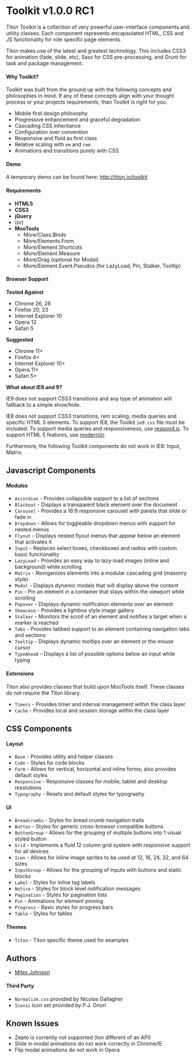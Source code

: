 # Toolkit v1.0.0 RC1 #

Titon Toolkit is a collection of very powerful user-interface components and utility classes.
Each component represents encapsulated HTML, CSS and JS functionality for role specific page elements.

Titon makes use of the latest and greatest technology. This includes CSS3 for animation (fade, slide, etc),
Sass for CSS pre-processing, and Grunt for task and package management.

#### Why Toolkit? ####

Toolkit was built from the ground up with the following concepts and philosophies in mind.
If any of these concepts align with your thought process or your projects requirements, than Toolkit is right for you.

* Mobile first design philosophy
* Progressive enhancement and graceful degradation
* Cascading CSS inheritance
* Configuration over convention
* Responsive and fluid as first class
* Relative scaling with `em` and `rem`
* Animations and transitions purely with CSS

#### Demo ####
A temporary demo can be found here: http://titon.io/toolkit

#### Requirements ####
* **HTML5**
* **CSS3**
* **jQuery**
* (or)
* **MooTools**
    * More/Class.Binds
    * More/Elements.From
    * More/Element.Shortcuts
    * More/Element.Measure
    * More/Drag (optional for Modal)
    * More/Element.Event.Pseudos (for LazyLoad, Pin, Stalker, Tooltip)

#### Browser Support ####

**Tested Against**
* Chrome 26, 28
* Firefox 20, 23
* Internet Explorer 10
* Opera 12
* Safari 5

**Suggested**
* Chrome 11+
* Firefox 4+
* Internet Explorer 10+
* Opera 11+
* Safari 5+

**What about IE8 and 9?**

IE9 does not support CSS3 transitions and any type of animation will fallback to a simple show/hide.

IE8 does not support CSS3 transitions, rem scaling, media queries and specific HTML 5 elements. To support IE8, the Toolkit `ie8.css` file must be included.
To support media queries and responsiveness, use [respond.js](https://github.com/scottjehl/Respond). To support HTML 5 features, use [modernizr](http://modernizr.com).

Furthermore, the following Toolkit components do not work in IE8: Input, Matrix.

## Javascript Components ##
#### Modules ####
* `Accordion` - Provides collapsible support to a list of sections
* `Blackout` - Displays a transparent black element over the document
* `Carousel` - Provides a 16:9 responsive carousel with panels that slide or fade in
* `Dropdown` - Allows for toggleable dropdown menus with support for nested menus
* `Flyout` - Displays nested flyout menus that appear below an element that activates it
* `Input` - Replaces select boxes, checkboxes and radios with custom basic functionality
* `LazyLoad` - Provides an easy way to lazy-load images (inline and background) while scrolling
* `Matrix` - Reorganizes elements into a modular cascading grid (masonry style)
* `Modal` - Displays dynamic modals that will display above the content
* `Pin` - Pin an element in a container that stays within the viewport while scrolling
* `Popover` - Displays dynamic notification elements over an element
* `Showcase` - Provides a lightbox style image gallery
* `Stalker` - Monitors the scroll of an element and notifies a target when a marker is reached
* `Tabs` - Provides tabbed support to an element containing navigation tabs and sections
* `Tooltip` - Displays dynamic tooltips over an element or the mouse cursor
* `TypeAhead` - Displays a list of possible options below an input while typing

#### Extensions ####
Titon also provides classes that build upon MooTools itself. These classes do not require the Titon library.

* `Timers` - Provides timer and interval management within the class layer
* `Cache` - Provides local and session storage within the class layer

## CSS Components ##
#### Layout ####
* `Base` - Provides utility and helper classes
* `Code` - Styles for code blocks
* `Form` - Allows for vertical, horizontal and inline forms; also provides default styles
* `Responsive` - Responsive classes for mobile, tablet and desktop resolutions
* `Typography` - Resets and default styles for typography

#### UI ####
* `Breadcrumbs` - Styles for bread crumb navigation trails
* `Button` - Styles for generic cross-browser compatible buttons
* `ButtonGroup` - Allows for the grouping of multiple buttons into 1 visual styled button
* `Grid` - Implements a fluid 12 column grid system with responsive support for all devices
* `Icon` - Allows for inline image sprites to be used at 12, 16, 24, 32, and 64 sizes
* `InputGroup` - Allows for the grouping of inputs with buttons and static blocks
* `Label` - Styles for inline tag labels
* `Notice` - Styles for block level notification messages
* `Pagination` - Styles for pagination lists
* `Pin` - Animations for element pinning
* `Progress` - Basic styles for progress bars
* `Table` - Styles for tables

#### Themes ####
* `Titon` - Titon specific theme used for examples

## Authors ##
* [Miles Johnson](https://github.com/milesj)

#### Third Party ####
* `Normalize.css` provided by Nicolas Gallagher
* `Iconic` icon set provided by P.J. Onori

## Known Issues ##
* Zepto is currently not supported (too different of an API)
* Slide in modal animations do not work correctly in Chrome/IE
* Flip modal animations do not work in Opera